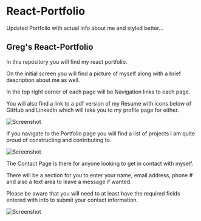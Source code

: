 # React-Portfolio
Updated Portfolio with actual info about me and styled better...

## Greg's React-Portfolio 

<p>In this repository you will find my react portfolio.</p>

<p>On the initial screen you will find a picture of myself along with a brief description about me as well.</p>

<p>In the top right corner of each page will be Navigation links to each page.</p>

<p>You will also find a link to a pdf version of my Resume with icons below of GitHub and LinkedIn which will take you to my profile page for either.</p>

![Screenshot](assets/images/port1.png)

<p>If you navigate to the Portfolio page you will find a list of projects I am quite proud of constructing and contributing to.</p>

![Screenshot](assets/images/port2.png)

<p>The Contact Page is there for anyone looking to get in contact with myself.</p>

<p>There will be a section for you to enter your name, email address, phone # and also a text area to leave a message if wanted.</p>

<p>Please be aware that you will need to at least have the required fields entered with info to submit your contact information.</p>

![Screenshot](assets/images/port4.png)